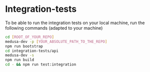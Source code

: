 # Integration-tests

To be able to run the integration tests on your local machine,
run the following commands (adapted to your machine)

```bash
cd [ROOT_OF_YOUR_REPO]
medusa-dev -p [YOUR_ABSOLUTE_PATH_TO_THE_REPO]
npm run bootstrap
cd integration-tests/api
medusa-dev -s
npm run build
cd - && npm run test:integration
```
